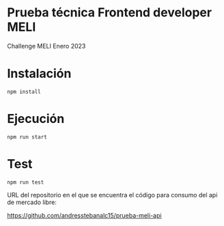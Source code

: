 # Prueba técnica Frontend developer MELI

Challenge MELI Enero 2023 

# Instalación

```
npm install
```
# Ejecución

```
npm run start
```

# Test

```
npm run test
```

URL del repositorio en el que se encuentra el código para consumo del api de mercado libre:

https://github.com/andresstebanalc15/prueba-meli-api
